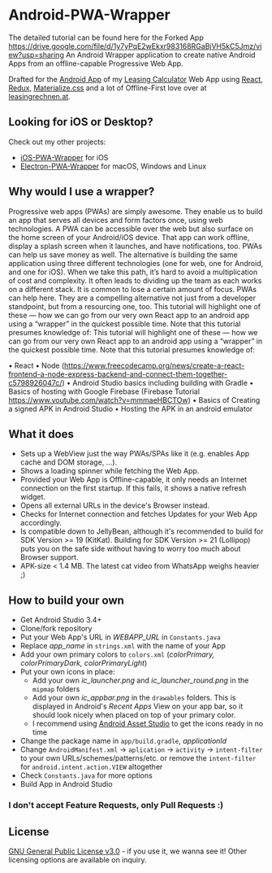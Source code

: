 # Android-PWA-Wrapper
The detailed tutorial can be found here for the Forked App https://drive.google.com/file/d/1y7yPqE2wEkxr983168RGaBjVH5kC5Jmz/view?usp=sharing
An Android Wrapper application to create native Android Apps from an offline-capable Progressive Web App.

Drafted for the [Android App](https://play.google.com/store/apps/details?id=at.xtools.leasingrechner&utm_source=github.com&utm_medium=link&utm_campaign=store_visit) of my [Leasing Calculator](https://www.leasingrechnen.at) Web App using [React](https://github.com/facebook/react), [Redux](https://github.com/reactjs/redux), [Materialize.css](https://github.com/Dogfalo/materialize) and a lot of Offline-First love over at [leasingrechnen.at](https://www.leasingrechnen.at).

## Looking for iOS or Desktop?
Check out my other projects:
- [iOS-PWA-Wrapper](https://github.com/xtools-at/iOS-PWA-Wrapper) for iOS
- [Electron-PWA-Wrapper](https://github.com/xtools-at/Electron-PWA-Wrapper) for macOS, Windows and Linux

## Why would I use a wrapper?
Progressive web apps (PWAs) are simply awesome. They enable us to build an app that serves all devices and form factors once, using web technologies. A PWA can be accessible over the web but also surface on the home screen of your Android/iOS device. That app can work offline, display a splash screen when it launches, and have notifications, too. 
PWAs can help us save money as well. The alternative is building the same application using three different technologies (one for web, one for Android, and one for iOS).
When we take this path, it’s hard to avoid a multiplication of cost and complexity. It often leads to dividing up the team as each works on a different stack. It is common to lose a certain amount of focus. PWAs can help here. They are a compelling alternative not just from a developer standpoint, but from a resourcing one, too.
This tutorial will highlight one of these — how we can go from our very own React app to an android app using a “wrapper” in the quickest possible time.  Note that this tutorial presumes knowledge of:
This tutorial will highlight one of these — how we can go from our very own React app to an android app using a “wrapper” in the quickest possible time.  Note that this tutorial presumes knowledge of:

•	React 
•	Node (https://www.freecodecamp.org/news/create-a-react-frontend-a-node-express-backend-and-connect-them-together-c5798926047c/)
•	Android Studio basics including building with Gradle
•	Basics of hosting with Google Firebase (Firebase Tutorial https://www.youtube.com/watch?v=mmmaeHBCTOw)
•	Basics of Creating a signed APK in Android Studio
•	Hosting the APK in an android emulator


## What it does
- Sets up a WebView just the way PWAs/SPAs like it (e.g. enables App cache and DOM storage, ...).
- Shows a loading spinner while fetching the Web App.
- Provided your Web App is Offline-capable, it only needs an Internet connection on the first startup. If this fails, it shows a native refresh widget.
- Opens all external URLs in the device's Browser instead.
- Checks for Internet connection and fetches Updates for your Web App accordingly.
- Is compatible down to JellyBean, although it's recommended to build for SDK Version >= 19 (KitKat). Building for SDK Version >= 21 (Lollipop) puts you on the safe side without having to worry too much about Browser support.
- APK-size < 1.4 MB. The latest cat video from WhatsApp weighs heavier ;)

## How to build your own
- Get Android Studio 3.4+
- Clone/fork repository
- Put your Web App's URL in _WEBAPP_URL_ in `Constants.java`
- Replace *app_name* in `strings.xml` with the name of your App
- Add your own primary colors to `colors.xml` (*colorPrimary, colorPrimaryDark, colorPrimaryLight*)
- Put your own icons in place:
    - Add your own _ic_launcher.png_ and _ic_launcher_round.png_ in the `mipmap` folders
    - Add your own _ic_appbar.png_ in the `drawables` folders. This is displayed in Android's _Recent Apps_ View on your app bar, so it should look nicely when placed on top of your primary color.
    - I recommend using [Android Asset Studio](https://romannurik.github.io/AndroidAssetStudio) to get the icons ready in no time
- Change the package name in `app/build.gradle`, *applicationId*
- Change `AndroidManifest.xml` -> `aplication` -> `activity` -> `intent-filter` to your own URLs/schemes/patterns/etc. or remove the `intent-filter` for `android.intent.action.VIEW` altogether
- Check `Constants.java` for more options
- Build App in Android Studio

### I don't accept Feature Requests, only Pull Requests :)

## License
[GNU General Public License v3.0](https://www.gnu.org/licenses/gpl-3.0.en.html) - if you use it, we wanna see it!
Other licensing options are available on inquiry.
